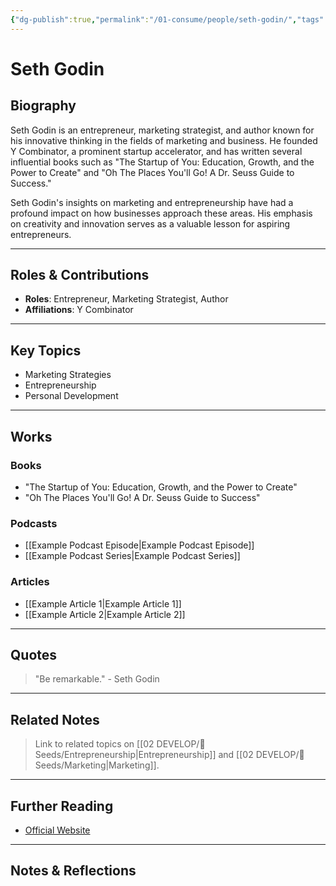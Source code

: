 ```yaml
---
{"dg-publish":true,"permalink":"/01-consume/people/seth-godin/","tags":["person"]}
---
```


# Seth Godin

## Biography
Seth Godin is an entrepreneur, marketing strategist, and author known for his innovative thinking in the fields of marketing and business. He founded Y Combinator, a prominent startup accelerator, and has written several influential books such as "The Startup of You: Education, Growth, and the Power to Create" and "Oh The Places You'll Go! A Dr. Seuss Guide to Success."

Seth Godin's insights on marketing and entrepreneurship have had a profound impact on how businesses approach these areas. His emphasis on creativity and innovation serves as a valuable lesson for aspiring entrepreneurs.

---

## Roles & Contributions
- **Roles**: Entrepreneur, Marketing Strategist, Author
- **Affiliations**: Y Combinator

---

## Key Topics
- Marketing Strategies
- Entrepreneurship
- Personal Development

---

## Works
### Books
- "The Startup of You: Education, Growth, and the Power to Create"
- "Oh The Places You'll Go! A Dr. Seuss Guide to Success"

### Podcasts
- [[Example Podcast Episode\|Example Podcast Episode]]
- [[Example Podcast Series\|Example Podcast Series]]

### Articles
- [[Example Article 1\|Example Article 1]]
- [[Example Article 2\|Example Article 2]]

---

## Quotes
> "Be remarkable." - Seth Godin

---

## Related Notes
> Link to related topics on [[02 DEVELOP/🌱 Seeds/Entrepreneurship\|Entrepreneurship]] and [[02 DEVELOP/🌱 Seeds/Marketing\|Marketing]].

---

## Further Reading
- [Official Website](https://www.sethgodin.com/)


---

## Notes & Reflections
